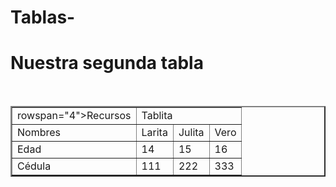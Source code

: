 # Tablas-
<html>
<head> 
<title> Segunda tabla </title>
</head> 
<body> 
<h1> Nuestra segunda tabla </h1> 
</br> 
<table border = "2"> 
<tr> 
  <td>rowspan="4">Recursos</td><td colspan= "4"> Tablita</td>
  </tr>
  <tr>
    <td>Nombres</td><td>Larita</td><td>Julita</td><td>Vero</td>
</tr> 
  <tr>
    <td>Edad</td><td>14</td><td>15</td><td>16</td>
</tr> 
<tr> 
<td>Cédula</td><td>111</td><td>222</td><td>333</td>
</tr>
</table> 
</body> 
</html> 
